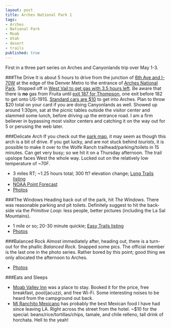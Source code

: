 ```yaml
---
layout: post
title: Arches National Park 1
tags:
- Arches
- National Park
- Moab
- Utah
- desert
- trails
published: true
---
```

First in a three part series on Arches and Canyonlands trip over May 1-3.

###The Drive
It is about 5 hours to drive from the junction of
[6th Ave and I-70W](https://goo.gl/maps/t1knS) at the edge of the Denver Metro
to the entrance of [Arches National Park](http://www.nps.gov/arch/). Stopped
off in [West Vail to get gas with 3.5 hours left](https://goo.gl/maps/h0UDP).
Be aware that there is __no__ gas from Fruita until
[exit 187 for Thompson](https://www.google.com/maps/search/gas/@38.9867928,-109.6659986,10z),
one exit before 182 to get onto US-191S.
[Standard cars are $10](http://www.nps.gov/arch/planyourvisit/feesandreservations.htm)
to get into Arches.
Plan to throw $20 total on your card if you are doing Canyonlands as well.
Showed up around 1:30pm, sat at the picnic tables outside the visitor center
and slammed some lunch, before driving up the entrance road. I am a firm
believer in bypassing most visitor centers and catching it on the way out for 5
or perusing the web later.


###Delicate Arch
If you check out the
[park map](http://www.nps.gov/arch/planyourvisit/upload/ARCHmap.pdf),
it may seem as though this arch is a bit of drive.
If you get lucky, and are not stuck behind _tourists_, it is possible to make
it over to the Wolfe Ranch trailhead/parking/toilets in 15 minutes. Can get
very busy; so we hit it on a Thursday afternoon. The trail upslope faces West
the whole way. Lucked out on the relatively low temperature of ~70F.

- 3 miles RT; ~1.25 hours total; 300 ft? elevation change;
[Long Trails listing](http://www.nps.gov/arch/planyourvisit/longtrails.htm)
- [NOAA Point Forecast](http://forecast.weather.gov/MapClick.php?lat=38.7442617&lon=-109.5806743)
- [Photos](https://www.dropbox.com/sc/rk8olj07yxevqhi/AABf0Pf6k8n35kkorYgJ11M-a)


###The Windows
Heading back out of the park, hit _The Windows_. There was reasonable parking
and pit toilets. Definitely suggest to hit the back-side via the
_Primitive Loop_: less people, better pictures (including the La Sal Mountains).

- 1 mile or so; 20-30 minute quickie; [Easy Trails listing](http://www.nps.gov/arch/planyourvisit/easytrails.htm)
- [Photos](https://www.dropbox.com/sc/1xo0a5tmp1czzdl/AAAk-rkRKyND2kmwSyYKrErda)


###Balanced Rock
Almost immediately after, heading out, there is a turn-out for the phallic
_Balanced Rock_. Snapped some pics. The official member is the last one in the
photo series. Rather bored by this point; good thing we only allocated
the afternoon to Arches.

- [Photos](https://www.dropbox.com/sc/m824x821ykw8m0c/AACWaFl03eSfuel4duq6DrLla)


###Eats and Sleeps
- [Moab Valley Inn](http://www.yelp.com/biz/moab-valley-inn-moab) was a place to
stay. Booked it for the price, free breakfast, pool/jacuzzi, and free Wi-Fi.
Some interesting noises to be heard from the campground out back.
- [Mi Ranchito Mexicano](http://www.yelp.com/biz/mi-ranchito-mexicano-moab) has
probably the best Mexican food I have had since leaving LA. Right across the
street from the hotel. ~$10 for the special: beans/rice/tortillas/chips,
tamale, and chile relleno, tall drink of horchata. Hell to the yeah!
